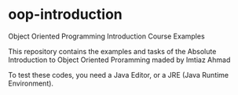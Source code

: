 # oop-introduction
Object Oriented Programming Introduction Course Examples

This repository contains the examples and tasks of the Absolute Introduction to Object Oriented Proramming maded by Imtiaz Ahmad

To test these codes, you need a Java Editor, or a JRE (Java Runtime Environment).